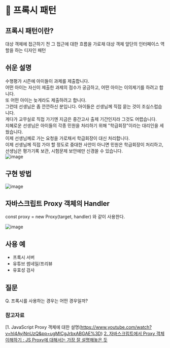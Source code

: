 # 🧱 프록시 패턴
## 프록시 패턴이란?
대상 객체에 접근하기 전 그 접근에 대한 흐름을 가로채
대상 객체 앞단의 인터페이스 역할을 하는 디자인 패턴
  
## 쉬운 설명 
수행평가 시즌에 아이들이 과제를 제출합니다.  
어떤 아이는 자신이 제출한 과제의 점수가 궁금하고, 어떤 아이는 이의제기를 하려고 합니다.  
또 어떤 아이는 늦게라도 제출하려고 합니다.  
그런데 선생님은 좀 깐깐하신 분입니다. 아이들은 선생님께 직접 묻는 것이 조심스럽습니다.  
게다가 교무실로 직접 가기엔 지금은 중간고사 출제 기간인지라 그것도 어렵습니다.  
지혜로운 선생님은 아이들의 각종 민원을 처리하기 위해 "학급회장"이라는 대리인을 세웠습니다.  
이제 선생님께로 가는 요청을 가로채서 학급회장이 대신 처리합니다.  
이제 선생님께 직접 가야 할 정도로 중대한 사안이 아니면 민원은 학급회장이 처리하고, 선생님은 평가기록 보관, 시험문제 보안에만 신경쓸 수 있습니다.  
![image](https://user-images.githubusercontent.com/59358570/191234876-66b9af57-b423-4345-ae94-bd20c6ef67e4.png)


## 구현 방법
![image](https://user-images.githubusercontent.com/59358570/191188912-3479f26b-3132-4de9-829a-2913c76afd27.png)

## 자바스크립트 Proxy 객체의 Handler
const proxy = new Proxy(target, handler) 와 같이 사용한다.

![image](https://user-images.githubusercontent.com/59358570/191235373-9fc1a258-915d-4ba4-947c-6b064773b457.png)


## 사용 예
- 프록시 서버
- 유튜브 썸네일/프리뷰
- 유효성 검사


## 질문
Q. 프록시를 사용하는 경우는 어떤 경우일까?

### 참고자료
[1. JavaScript Proxy 객체에 대한 설명(https://www.youtube.com/watch?v=hI4AyjNnUzQ&pp=ugMICgJrbxABGAE%3D)
[2. 자바스크립트에서 Proxy 객체 이해하기 : JS Proxy에 대해서는 가장 잘 설명해놓은 듯](https://velog.io/@esthevely/JS-%EC%9E%90%EB%B0%94%EC%8A%A4%ED%81%AC%EB%A6%BD%ED%8A%B8%EC%97%90%EC%84%9C-Proxy-%EA%B0%9D%EC%B2%B4-%EC%9D%B4%ED%95%B4%ED%95%98%EA%B8%B0)
